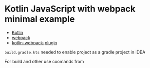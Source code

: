 Kotlin JavaScript with webpack minimal example
=============================

* [Kotlin](https://kotlinlang.org)
* [webpack](https://webpack.js.org)
* [kotlin-webpack-plugin](https://www.npmjs.com/package/@jetbrains/kotlin-webpack-plugin)

`build.gradle.kts` needed to enable project as a gradle project in IDEA

For build and other use coomands from
